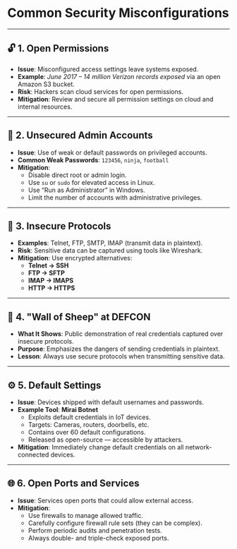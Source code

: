 # Common Security Misconfigurations

---

## 🔓 1. Open Permissions

- **Issue**: Misconfigured access settings leave systems exposed.
- **Example**: _June 2017 – 14 million Verizon records exposed_ via an open Amazon S3 bucket.
- **Risk**: Hackers scan cloud services for open permissions.
- **Mitigation**: Review and secure all permission settings on cloud and internal resources.

---

## 👤 2. Unsecured Admin Accounts

- **Issue**: Use of weak or default passwords on privileged accounts.
- **Common Weak Passwords**: `123456`, `ninja`, `football`
- **Mitigation**:
  - Disable direct root or admin login.
  - Use `su` or `sudo` for elevated access in Linux.
  - Use “Run as Administrator” in Windows.
  - Limit the number of accounts with administrative privileges.

---

## 📡 3. Insecure Protocols

- **Examples**: Telnet, FTP, SMTP, IMAP (transmit data in plaintext).
- **Risk**: Sensitive data can be captured using tools like Wireshark.
- **Mitigation**: Use encrypted alternatives:
  - **Telnet → SSH**
  - **FTP → SFTP**
  - **IMAP → IMAPS**
  - **HTTP → HTTPS**

---

## 🐑 4. "Wall of Sheep" at DEFCON

- **What It Shows**: Public demonstration of real credentials captured over insecure protocols.
- **Purpose**: Emphasizes the dangers of sending credentials in plaintext.
- **Lesson**: Always use secure protocols when transmitting sensitive data.

---

## ⚙️ 5. Default Settings

- **Issue**: Devices shipped with default usernames and passwords.
- **Example Tool**: **Mirai Botnet**
  - Exploits default credentials in IoT devices.
  - Targets: Cameras, routers, doorbells, etc.
  - Contains over 60 default configurations.
  - Released as open-source — accessible by attackers.
- **Mitigation**: Immediately change default credentials on all network-connected devices.

---

## 🌐 6. Open Ports and Services

- **Issue**: Services open ports that could allow external access.
- **Mitigation**:
  - Use firewalls to manage allowed traffic.
  - Carefully configure firewall rule sets (they can be complex).
  - Perform periodic audits and penetration tests.
  - Always double- and triple-check exposed ports.
